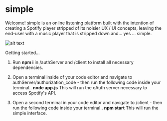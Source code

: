 # simple
Welcome! simple is an online listening platform built with the intention of creating a Spotify player stripped of its noisier UX / UI concepts, leaving the end-user with a music player that is stripped down and... yes ... simple.

![alt text](https://ibb.co/p3pScPd)

Getting started...
1. Run **npm i** in /authServer and /client to install all necessary dependencies.
2. Open a terminal inside of your code editor and navigate to authServer/authorization_code - then run the following code inside your terminal..
    **node app.js**
    This will run the oAuth server necessary to access Spotify's API.
    
3. Open a second terminal in your code editor and navigate to /client - then run the following code inside your terminal..
    **npm start**
    This will run the simple interface.
   

